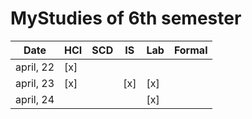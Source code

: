 # MyStudies of 6th semester

| Date      | HCI | SCD |  IS | Lab | Formal | 
| --------  | --  | --- |--- | ---- |--- |
| april, 22 | [x] |     |
| april, 23 | [x] |     | [x] | [x] |   |
| april, 24 |    |   |   |[x] | 
